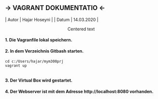 -> VAGRANT DOKUMENTATIO <-
---

|  Autor  |  Hajar Hoseyni |
|  Datum  |   14.03.2020   | 



<p style="text-align: center;">Centered text</p>

#### 1. Die Vagranfile lokal speichern. 
#### 2. In dem Verzeichnis Gitbash starten.
>     
``` 
cd c:/Users/hajar/mym300prj 
vagrant up 
 
 ```

#### 3. Der Virtual Box wird gestartet. 
#### 4. Der Webserver ist mit dem Adresse http://localhost:8080 vorhanden.
